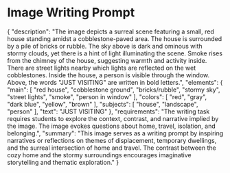 # Image Writing Prompt

{
  "description": "The image depicts a surreal scene featuring a small, red house standing amidst a cobblestone-paved area. The house is surrounded by a pile of bricks or rubble. The sky above is dark and ominous with stormy clouds, yet there is a hint of light illuminating the scene. Smoke rises from the chimney of the house, suggesting warmth and activity inside. There are street lights nearby which lights are reflected on the wet cobblestones. Inside the house, a person is visible through the window. Above, the words \"JUST VISITING\" are written in bold letters.",
  "elements": {
    "main": [
      "red house",
      "cobblestone ground",
      "bricks/rubble",
      "stormy sky",
      "street lights",
      "smoke",
      "person in window"
    ],
    "colors": [
      "red",
      "gray",
      "dark blue",
      "yellow",
      "brown"
    ],
    "subjects": [
      "house",
      "landscape",
      "person"
    ],
    "text": "JUST VISITING"
  },
  "requirements": "The writing task requires students to explore the context, contrast, and narrative implied by the image. The image evokes questions about home, travel, isolation, and belonging.",
  "summary": "This image serves as a writing prompt by inspiring narratives or reflections on themes of displacement, temporary dwellings, and the surreal intersection of home and travel. The contrast between the cozy home and the stormy surroundings encourages imaginative storytelling and thematic exploration."
}